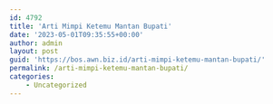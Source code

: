 ```yaml
---
id: 4792
title: 'Arti Mimpi Ketemu Mantan Bupati'
date: '2023-05-01T09:35:55+00:00'
author: admin
layout: post
guid: 'https://bos.awn.biz.id/arti-mimpi-ketemu-mantan-bupati/'
permalink: /arti-mimpi-ketemu-mantan-bupati/
categories:
    - Uncategorized
---
```


